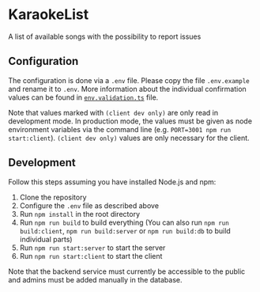 # KaraokeList
A list of available songs with the possibility to report issues

## Configuration

The configuration is done via a `.env` file.
Please copy the file `.env.example` and rename it to `.env`.
More information about the individual confirmation values can be found in [
`env.validation.ts`](/server/common/validation/env.validation.ts) file.

Note that values marked with `(client dev only)` are only read in development mode. In production mode, the values must
be given as node environment variables via the command line (e.g. `PORT=3001 npm run start:client`).
`(client dev only)` values are only necessary for the client.

## Development

Follow this steps assuming you have installed Node.js and npm:

1. Clone the repository
2. Configure the `.env` file as described above
3. Run `npm install` in the root directory
4. Run `npm run build` to build everything (You can also run `npm run build:client`, `npm run build:server` or `npm run build:db` to build individual parts)
5. Run `npm run start:server` to start the server
6. Run `npm run start:client` to start the client

Note that the backend service must currently be accessible to the public and admins must be added manually in the database.

